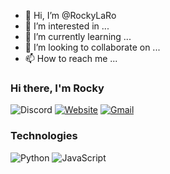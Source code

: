 - 👋 Hi, I’m @RockyLaRo
- 👀 I’m interested in ...
- 🌱 I’m currently learning ...
- 💞️ I’m looking to collaborate on ...
- 📫 How to reach me ...

<!---
RockyLaRo/RockyLaRo is a ✨ special ✨ repository because its `README.md` (this file) appears on your GitHub profile.
You can click the Preview link to take a look at your changes.
--->
### Hi there, I'm Rocky
![Discord](https://img.shields.io/badge/roc.ky-5865F2?logo=discord&style=flat-square&logoColor=white)
[![Website](https://img.shields.io/badge/Website-000000?logo=github&style=flat-square&logoColor=white)](https://RockyLaRo.github.io)
[![Gmail](https://img.shields.io/badge/Email-D14836?logo=gmail&style=flat-square&logoColor=white)](mailto:tibiaarchivist@gmail.com)

### Technologies
![Python](https://img.shields.io/badge/Python-4B8BBE?style=flat-square&logo=python&logoColor=white)
![JavaScript](https://img.shields.io/badge/JavaScript-F7DF1E?style=flat-square&logo=javascript&logoColor=white)
